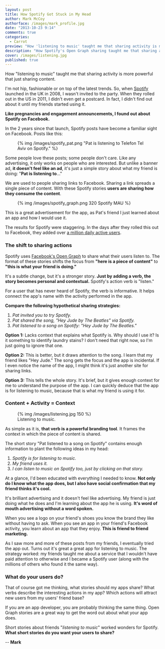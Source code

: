 ```yaml
---
layout: post
title: How Spotify Got Stuck in My Head
author: Mark McCoy
authorface: /images/mark_profile.jpg
date: "2013-10-23 9:14"
comments: true
categories: 
  - Carrot
preview: "How 'listening to music' taught me that sharing activity is more powerful that just sharing content."
description: "How Spotify's Open Graph sharing taught me that sharing activity is more powerful that just sharing content."
cover: /images/listening.jpg
published: true
---
```


<p class="lead">How "listening to music" taught me that sharing activity is more powerful that just sharing content.</p>

I'm not hip, fashionable or on top of the latest trends. So, when [Spotify](http://en.wikipedia.org/wiki/Spotify) launched in the UK in 2008, I wasn't invited to the party. When they rolled out in the US in 2011, I didn't even get a postcard. In fact, I didn't find out about it until my friends started using it.

**Like pregnancies and engagement announcements, I found out about Spotify on Facebook.**

In the 2 years since that launch, Spotify posts have become a familiar sight on Facebook. Posts like this: 

<figure class="thumbnail">
  {% img /images/spotify_pat.png "Pat is listening to Telefon Tel Aviv on Spotify." %}
</figure>

Some people love these posts; some people don't care. Like any advertising, it only works on people who are interested. But unlike a banner ad, __it doesn't feel like an ad__, it's just a simple story about what my friend is doing: "__Pat is listening to__..."

We are used to people sharing links to Facebook. Sharing a link spreads a single piece of content. With these Spotify stories **users are sharing how they consume the content**. 

<figure class="thumbnail pull-right">
  {% img /images/spotify_graph.png 320 Spotify MAU %}
</figure>

This is a great advertisement for the app, as Pat's friend I just learned about an app and how I would use it. 

The results for Spotify were staggering. In the days after they rolled this out to Facebook, they added over [a million daily active users](http://www.insidefacebook.com/2011/09/26/spotify-gains-million-f8/). 

### The shift to sharing actions

Spotify uses [Facebook's Open Graph](https://developers.facebook.com/docs/opengraph/) to share what their users listen to. The format of these stories shifts the focus from __"here is a piece of content"__ to __"this is what your friend is doing."__ 

It's a subtle change, but it's a stronger story. __Just by adding a verb, the story becomes personal and contextual.__ Spotify's action verb is "listen."

For a user that has never heard of Spotify, the verb is informative. It helps connect the app's name with the activity performed in the app.

__Compare the following hypothetical sharing strategies:__

1.  _Pat invited you to try Spotify._
2.  _Pat shared the song, "Hey Jude by The Beatles" via Spotify._
3.  _Pat listened to a song on Spotify: "Hey Jude by The Beatles."_

**Option 1:** Lacks context that explains what Spotify is. Why should I use it? Is it something to identify laundry stains? I don't need that right now, so I'm just going to ignore that one.

**Option 2:** This is better, but it draws attention to the song. I learn that my friend likes "Hey Jude." The song gets the focus and the app is incidental. If I even notice the name of the app, I might think it's just another site for sharing links.

**Option 3:** This tells the whole story. It's brief, but it gives enough context for me to understand the purpose of the app. I can quickly deduce that the app is for listening to music, because that is what my friend is using it for.

### Content + Activity = Context

<figure class="thumbnail pull-right">
  {% img /images/listening.jpg 150 %}
  <figcaption>Listening to music.</figcaption>
</figure>

As simple as it is, __that verb is a powerful branding tool__. It frames the context in which the piece of content is shared. 

The short story "Pat listened to a song on Spotify" contains enough information to plant the following ideas in my head:

1.  _Spotify is for listening to music._
2.  _My friend uses it._
3.  _I can listen to music on Spotify too, just by clicking on that story._

At a glance, I'd been educated with everything I needed to know. **Not only do I know what the app does, but I also have social confirmation that my friend thinks it's cool.**

It's brilliant advertising and it doesn't feel like advertising. My friend is just doing what he does and I'm learning about the app he is using. **It's word of mouth advertising without a word spoken.** 

When you see a logo on your friend's shoes you know the brand they like without having to ask. When you see an app in your friend's Facebook activity, you learn about an app that they enjoy. **This is friend to friend marketing.**

As I saw more and more of these posts from my friends, I eventually tried the app out. Turns out it's great a great app for listening to music. The strategy worked: my friends taught me about a service that I wouldn't have paid attention to otherwise and I became a Spotify user (along with the millions of others who found it the same way).

### What do your users do?

That of course got me thinking, what stories should my apps share? What verbs describe the interesting actions in my app? Which actions will attract new users from my users' friend base? 

If you are an app developer, you are probably thinking the same thing. Open Graph stories are a great way to get the word out about what your app does. 

Short stories about friends "_listening to music_" worked wonders for Spotify. __What short stories do you want your users to share?__ 

-- __Mark__
